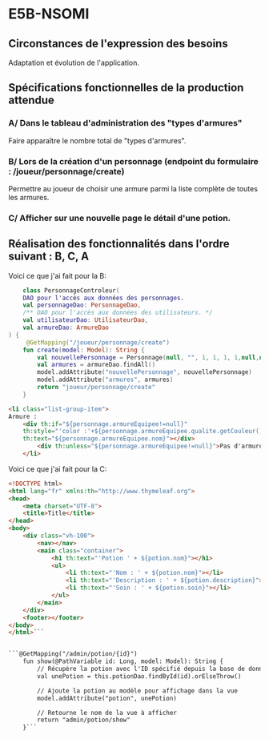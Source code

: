 # E5B-NSOMI

## Circonstances de l'expression des besoins
Adaptation et évolution de l'application.

## Spécifications fonctionnelles de la production attendue

### A/ Dans le tableau d'administration des "types d'armures"
Faire apparaître le nombre total de "types d'armures".

### B/ Lors de la création d'un personnage (endpoint du formulaire : /joueur/personnage/create)
Permettre au joueur de choisir une armure parmi la liste complète de toutes les armures.

### C/ Afficher sur une nouvelle page le détail d'une potion.

## Réalisation des fonctionnalités dans l'ordre suivant : B, C, A

Voici ce que j'ai fait pour la B:



```kotlin
    class PersonnageControleur(
    DAO pour l'accès aux données des personnages.
    val personnageDao: PersonnageDao,
    /** DAO pour l'accès aux données des utilisateurs. */
    val utilisateurDao: UtilisateurDao,
    val armureDao: ArmureDao
) {
     @GetMapping("/joueur/personnage/create")
    fun create(model: Model): String {
        val nouvellePersonnage = Personnage(null, "", 1, 1, 1, 1,null,null)
        val armures = armureDao.findAll()
        model.addAttribute("nouvellePersonnage", nouvellePersonnage)
        model.addAttribute("armures", armures)
        return "joueur/personnage/create"
    }
```

```html
<li class="list-group-item">
Armure :
    <div th:if="${personnage.armureEquipee!=null}"
    th:style="'color :'+${personnage.armureEquipee.qualite.getCouleur()}"
    th:text="${personnage.armureEquipee.nom}"></div>
        <div th:unless="${personnage.armureEquipee!=null}">Pas d'armure</div>
    </li>
```

Voici ce que j'ai fait pour la C:
```html
<!DOCTYPE html>
<html lang="fr" xmlns:th="http://www.thymeleaf.org">
<head>
    <meta charset="UTF-8">
    <title>Title</title>
</head>
<body>
    <div class="vh-100">
        <nav></nav>
        <main class="container">
            <h1 th:text="'Potion ' + ${potion.nom}"></h1>
            <ul>
                <li th:text="'Nom : ' + ${potion.nom}"></li>
                <li th:text="'Description : ' + ${potion.description}"></li>
                <li th:text="'Soin : ' + ${potion.soin}"></li>
            </ul>
        </main>
    </div>
    <footer></footer>
</body>
</html>```


```@GetMapping("/admin/potion/{id}")
    fun show(@PathVariable id: Long, model: Model): String {
        // Récupère la potion avec l'ID spécifié depuis la base de données
        val unePotion = this.potionDao.findById(id).orElseThrow()

        // Ajoute la potion au modèle pour affichage dans la vue
        model.addAttribute("potion", unePotion)

        // Retourne le nom de la vue à afficher
        return "admin/potion/show"
    }```

